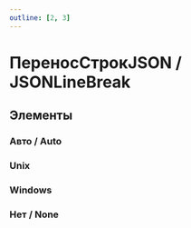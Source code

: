 ```yaml
---
outline: [2, 3]
---
```


# ПереносСтрокJSON / JSONLineBreak


## Элементы


### Авто / Auto


### Unix


### Windows


### Нет / None

